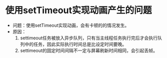 # 使用setTimeout实现动画产生的问题
- 问题：使用setTimeout实现动画，会有卡顿的的情况发生。
- 原因：
   1. settimeout任务被放入异步队列，只有当主线程任务执行完后才会执行队列中的任务，因此实际执行时间总是比设定时间要晚。
   2. settimeout的固定时间间隔不一定与屏幕刷新时间相同，会引起丢帧。
